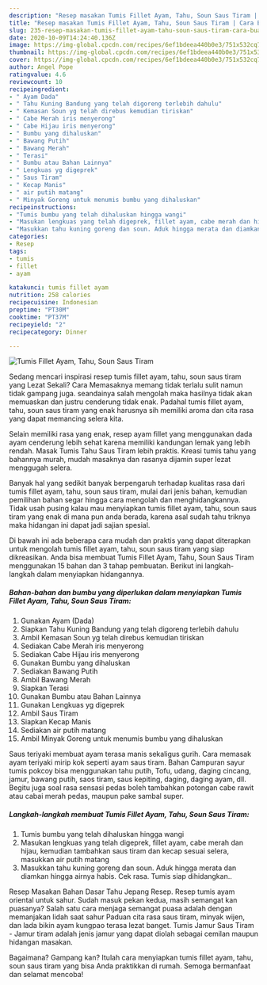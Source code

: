 ```yaml
---
description: "Resep masakan Tumis Fillet Ayam, Tahu, Soun Saus Tiram | Cara Buat Tumis Fillet Ayam, Tahu, Soun Saus Tiram Yang Lezat Sekali"
title: "Resep masakan Tumis Fillet Ayam, Tahu, Soun Saus Tiram | Cara Buat Tumis Fillet Ayam, Tahu, Soun Saus Tiram Yang Lezat Sekali"
slug: 235-resep-masakan-tumis-fillet-ayam-tahu-soun-saus-tiram-cara-buat-tumis-fillet-ayam-tahu-soun-saus-tiram-yang-lezat-sekali
date: 2020-10-09T14:24:40.136Z
image: https://img-global.cpcdn.com/recipes/6ef1bdeea440b0e3/751x532cq70/tumis-fillet-ayam-tahu-soun-saus-tiram-foto-resep-utama.jpg
thumbnail: https://img-global.cpcdn.com/recipes/6ef1bdeea440b0e3/751x532cq70/tumis-fillet-ayam-tahu-soun-saus-tiram-foto-resep-utama.jpg
cover: https://img-global.cpcdn.com/recipes/6ef1bdeea440b0e3/751x532cq70/tumis-fillet-ayam-tahu-soun-saus-tiram-foto-resep-utama.jpg
author: Angel Pope
ratingvalue: 4.6
reviewcount: 10
recipeingredient:
- " Ayam Dada"
- " Tahu Kuning Bandung yang telah digoreng terlebih dahulu"
- " Kemasan Soun yg telah direbus kemudian tiriskan"
- " Cabe Merah iris menyerong"
- " Cabe Hijau iris menyerong"
- " Bumbu yang dihaluskan"
- " Bawang Putih"
- " Bawang Merah"
- " Terasi"
- " Bumbu atau Bahan Lainnya"
- " Lengkuas yg digeprek"
- " Saus Tiram"
- " Kecap Manis"
- " air putih matang"
- " Minyak Goreng untuk menumis bumbu yang dihaluskan"
recipeinstructions:
- "Tumis bumbu yang telah dihaluskan hingga wangi"
- "Masukan lengkuas yang telah digeprek, fillet ayam, cabe merah dan hijau, kemudian tambahkan saus tiram dan kecap sesuai selera, masukkan air putih matang"
- "Masukkan tahu kuning goreng dan soun. Aduk hingga merata dan diamkan hingga airnya habis. Cek rasa. Tumis siap dihidangkan.."
categories:
- Resep
tags:
- tumis
- fillet
- ayam

katakunci: tumis fillet ayam 
nutrition: 258 calories
recipecuisine: Indonesian
preptime: "PT30M"
cooktime: "PT37M"
recipeyield: "2"
recipecategory: Dinner

---
```



![Tumis Fillet Ayam, Tahu, Soun Saus Tiram](https://img-global.cpcdn.com/recipes/6ef1bdeea440b0e3/751x532cq70/tumis-fillet-ayam-tahu-soun-saus-tiram-foto-resep-utama.jpg)

Sedang mencari inspirasi resep tumis fillet ayam, tahu, soun saus tiram yang Lezat Sekali? Cara Memasaknya memang tidak terlalu sulit namun tidak gampang juga. seandainya salah mengolah maka hasilnya tidak akan memuaskan dan justru cenderung tidak enak. Padahal tumis fillet ayam, tahu, soun saus tiram yang enak harusnya sih memiliki aroma dan cita rasa yang dapat memancing selera kita.

Selain memiliki rasa yang enak, resep ayam fillet yang menggunakan dada ayam cenderung lebih sehat karena memiliki kandungan lemak yang lebih rendah. Masak Tumis Tahu Saus Tiram lebih praktis. Kreasi tumis tahu yang bahannya murah, mudah masaknya dan rasanya dijamin super lezat menggugah selera.

Banyak hal yang sedikit banyak berpengaruh terhadap kualitas rasa dari tumis fillet ayam, tahu, soun saus tiram, mulai dari jenis bahan, kemudian pemilihan bahan segar hingga cara mengolah dan menghidangkannya. Tidak usah pusing kalau mau menyiapkan tumis fillet ayam, tahu, soun saus tiram yang enak di mana pun anda berada, karena asal sudah tahu triknya maka hidangan ini dapat jadi sajian spesial.


Di bawah ini ada beberapa cara mudah dan praktis yang dapat diterapkan untuk mengolah tumis fillet ayam, tahu, soun saus tiram yang siap dikreasikan. Anda bisa membuat Tumis Fillet Ayam, Tahu, Soun Saus Tiram menggunakan 15 bahan dan 3 tahap pembuatan. Berikut ini langkah-langkah dalam menyiapkan hidangannya.

<!--inarticleads1-->

##### Bahan-bahan dan bumbu yang diperlukan dalam menyiapkan Tumis Fillet Ayam, Tahu, Soun Saus Tiram:

1. Gunakan  Ayam (Dada)
1. Siapkan  Tahu Kuning Bandung yang telah digoreng terlebih dahulu
1. Ambil  Kemasan Soun yg telah direbus kemudian tiriskan
1. Sediakan  Cabe Merah iris menyerong
1. Sediakan  Cabe Hijau iris menyerong
1. Gunakan  Bumbu yang dihaluskan
1. Sediakan  Bawang Putih
1. Ambil  Bawang Merah
1. Siapkan  Terasi
1. Gunakan  Bumbu atau Bahan Lainnya
1. Gunakan  Lengkuas yg digeprek
1. Ambil  Saus Tiram
1. Siapkan  Kecap Manis
1. Sediakan  air putih matang
1. Ambil  Minyak Goreng untuk menumis bumbu yang dihaluskan


Saus teriyaki membuat ayam terasa manis sekaligus gurih. Cara memasak ayam teriyaki mirip kok seperti ayam saus tiram. Bahan Campuran sayur tumis pokcoy bisa menggunakan tahu putih, Tofu, udang, daging cincang, jamur, bawang putih, saos tiram, saus kepiting, daging, daging ayam, dll. Begitu juga soal rasa sensasi pedas boleh tambahkan potongan cabe rawit atau cabai merah pedas, maupun pake sambal super. 

<!--inarticleads2-->

##### Langkah-langkah membuat Tumis Fillet Ayam, Tahu, Soun Saus Tiram:

1. Tumis bumbu yang telah dihaluskan hingga wangi
1. Masukan lengkuas yang telah digeprek, fillet ayam, cabe merah dan hijau, kemudian tambahkan saus tiram dan kecap sesuai selera, masukkan air putih matang
1. Masukkan tahu kuning goreng dan soun. Aduk hingga merata dan diamkan hingga airnya habis. Cek rasa. Tumis siap dihidangkan..


Resep Masakan Bahan Dasar Tahu Jepang Resep. Resep tumis ayam oriental untuk sahur. Sudah masuk pekan kedua, masih semangat kan puasanya? Salah satu cara menjaga semangat puasa adalah dengan memanjakan lidah saat sahur Paduan cita rasa saus tiram, minyak wijen, dan lada bikin ayam kungpao terasa lezat banget. Tumis Jamur Saus Tiram - Jamur tiram adalah jenis jamur yang dapat diolah sebagai cemilan maupun hidangan masakan. 

Bagaimana? Gampang kan? Itulah cara menyiapkan tumis fillet ayam, tahu, soun saus tiram yang bisa Anda praktikkan di rumah. Semoga bermanfaat dan selamat mencoba!

